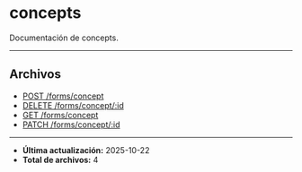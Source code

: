 # concepts

Documentación de concepts.

---

## Archivos

- [POST /forms/concept](./concept-create.md)
- [DELETE /forms/concept/:id](./concept-delete.md)
- [GET /forms/concept](./concept-list.md)
- [PATCH /forms/concept/:id](./concept-update.md)

---

- **Última actualización:** 2025-10-22
- **Total de archivos:** 4
